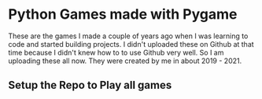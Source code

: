 # Python Games made with Pygame

These are the games I made a couple of years ago when I was learning to code and started building projects.
I didn't uploaded these on Github at that time because I didn't knew how to to use Github very well.
So I am uploading these all now. They were created by me in about 2019 - 2021.


## Setup the Repo to Play all games


